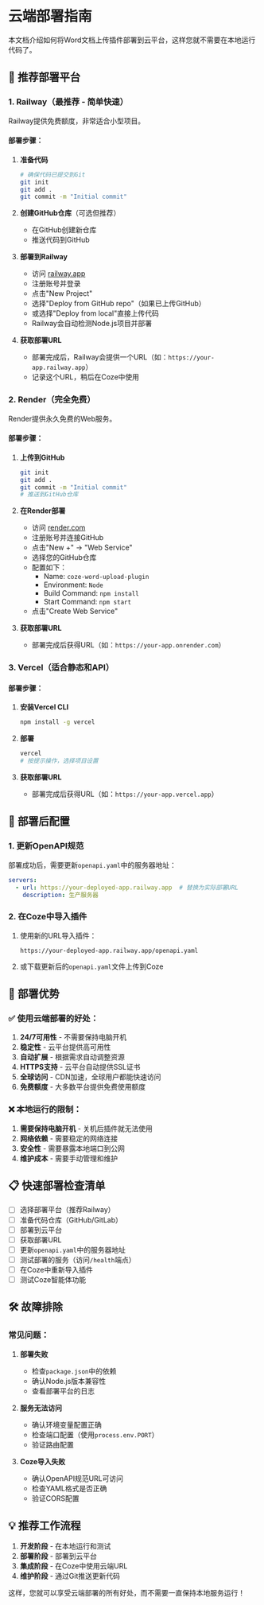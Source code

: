 # 云端部署指南

本文档介绍如何将Word文档上传插件部署到云平台，这样您就不需要在本地运行代码了。

## 🚀 推荐部署平台

### 1. Railway（最推荐 - 简单快速）

Railway提供免费额度，非常适合小型项目。

#### 部署步骤：

1. **准备代码**
   ```bash
   # 确保代码已提交到Git
   git init
   git add .
   git commit -m "Initial commit"
   ```

2. **创建GitHub仓库**（可选但推荐）
   - 在GitHub创建新仓库
   - 推送代码到GitHub

3. **部署到Railway**
   - 访问 [railway.app](https://railway.app)
   - 注册账号并登录
   - 点击"New Project"
   - 选择"Deploy from GitHub repo"（如果已上传GitHub）
   - 或选择"Deploy from local"直接上传代码
   - Railway会自动检测Node.js项目并部署

4. **获取部署URL**
   - 部署完成后，Railway会提供一个URL（如：`https://your-app.railway.app`）
   - 记录这个URL，稍后在Coze中使用

### 2. Render（完全免费）

Render提供永久免费的Web服务。

#### 部署步骤：

1. **上传到GitHub**
   ```bash
   git init
   git add .
   git commit -m "Initial commit"
   # 推送到GitHub仓库
   ```

2. **在Render部署**
   - 访问 [render.com](https://render.com)
   - 注册账号并连接GitHub
   - 点击"New +" -> "Web Service"
   - 选择您的GitHub仓库
   - 配置如下：
     - Name: `coze-word-upload-plugin`
     - Environment: `Node`
     - Build Command: `npm install`
     - Start Command: `npm start`
   - 点击"Create Web Service"

3. **获取部署URL**
   - 部署完成后获得URL（如：`https://your-app.onrender.com`）

### 3. Vercel（适合静态和API）

#### 部署步骤：

1. **安装Vercel CLI**
   ```bash
   npm install -g vercel
   ```

2. **部署**
   ```bash
   vercel
   # 按提示操作，选择项目设置
   ```

3. **获取部署URL**
   - 部署完成后获得URL（如：`https://your-app.vercel.app`）

## 🔧 部署后配置

### 1. 更新OpenAPI规范

部署成功后，需要更新`openapi.yaml`中的服务器地址：

```yaml
servers:
  - url: https://your-deployed-app.railway.app  # 替换为实际部署URL
    description: 生产服务器
```

### 2. 在Coze中导入插件

1. 使用新的URL导入插件：
   ```
   https://your-deployed-app.railway.app/openapi.yaml
   ```

2. 或下载更新后的`openapi.yaml`文件上传到Coze

## 🌟 部署优势

### ✅ 使用云端部署的好处：

1. **24/7可用性** - 不需要保持电脑开机
2. **稳定性** - 云平台提供高可用性
3. **自动扩展** - 根据需求自动调整资源
4. **HTTPS支持** - 云平台自动提供SSL证书
5. **全球访问** - CDN加速，全球用户都能快速访问
6. **免费额度** - 大多数平台提供免费使用额度

### ❌ 本地运行的限制：

1. **需要保持电脑开机** - 关机后插件就无法使用
2. **网络依赖** - 需要稳定的网络连接
3. **安全性** - 需要暴露本地端口到公网
4. **维护成本** - 需要手动管理和维护

## 📋 快速部署检查清单

- [ ] 选择部署平台（推荐Railway）
- [ ] 准备代码仓库（GitHub/GitLab）
- [ ] 部署到云平台
- [ ] 获取部署URL
- [ ] 更新`openapi.yaml`中的服务器地址
- [ ] 测试部署的服务（访问`/health`端点）
- [ ] 在Coze中重新导入插件
- [ ] 测试Coze智能体功能

## 🛠️ 故障排除

### 常见问题：

1. **部署失败**
   - 检查`package.json`中的依赖
   - 确认Node.js版本兼容性
   - 查看部署平台的日志

2. **服务无法访问**
   - 确认环境变量配置正确
   - 检查端口配置（使用`process.env.PORT`）
   - 验证路由配置

3. **Coze导入失败**
   - 确认OpenAPI规范URL可访问
   - 检查YAML格式是否正确
   - 验证CORS配置

## 💡 推荐工作流程

1. **开发阶段** - 在本地运行和测试
2. **部署阶段** - 部署到云平台
3. **集成阶段** - 在Coze中使用云端URL
4. **维护阶段** - 通过Git推送更新代码

这样，您就可以享受云端部署的所有好处，而不需要一直保持本地服务运行！